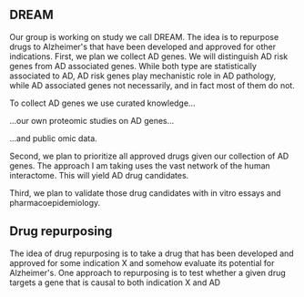 ## DREAM

Our group is working on study we call DREAM.  The idea is to repurpose drugs to Alzheimer's that have been developed and approved for other indications.  First, we plan we collect AD genes.  We will distinguish AD risk genes from AD associated genes.  While both type are statistically associated to AD, AD risk genes play mechanistic role in AD pathology, while AD associated genes not necessarily, and in fact most of them do not.

To collect AD genes we use curated knowledge...

...our own proteomic studies on AD genes...

...and public omic data.

Second, we plan to prioritize all approved drugs given our collection of AD genes.  The approach I am taking uses the vast network of the human interactome.  This will yield AD drug candidates.

Third, we plan to validate those drug candidates with in vitro essays and pharmacoepidemiology.

## Drug repurposing

The idea of drug repurposing is to take a drug that has been developed and approved for some indication X and somehow evaluate its potential for Alzheimer's.  One approach to repurposing is to test whether a given drug targets a gene that is causal to both indication X and AD
